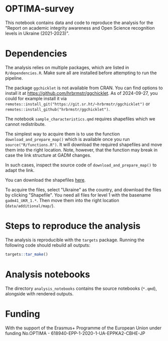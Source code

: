 # OPTIMA-survey

This notebook contains data and code to reproduce the analysis for the "Report
on academic integrity awareness and Open Science recognition levels in Ukraine 
(2021-2023)". 

# Dependencies
The analysis relies on multiple packages, which are listed in 
`R/dependencies.R`. Make sure all are installed before attempting to run the 
pipeline.

The package `ggchicklet` is not available from CRAN. You can find options to 
install it at https://github.com/hrbrmstr/ggchicklet. As of 2024-09-27, you
could for example install it via 
`remotes::install_git("https://git.sr.ht/~hrbrmstr/ggchicklet")` or
`remotes::install_github("hrbrmstr/ggchicklet")`.

The notebook `sample_characteristics.qmd` requires shapefiles which we cannot 
redistribute. 

The simplest way to acquire them is to use the function 
`download_and_prepare_map()` which is 
available once you run `source("R/functions.R")`. It will download the required
shapefiles and move them into the right location. Note, however, that the 
function may break in case the link structure at GADM changes.

In such cases, inspect the source code of 
`download_and_prepare_map()` to adapt the link.

You can download the shapefiles [here](https://gadm.org/download_country.html).

To acquire the files, select "Ukraine" as the country, and download the files
by clicking "Shapefile". You need all files for level 1 with the basename
`gadm41_UKR_1.*`. Then move them into the right location (`data/additional/map/`).


# Steps to reproduce the analysis
The analysis is reproducible with the `targets` package. Running the following
code should rebuild all outputs:

```r
targets::tar_make()
```

# Analysis notebooks
The directory `analysis_notebooks` contains the source notebooks (`*.qmd`), 
alongside with rendered outputs. 


# Funding
With the support of the Erasmus+ Programme of the European Union under funding 
No.OPTIMA - 618940-EPP-1-2020-1-UA-EPPKA2-CBHE-JP	
